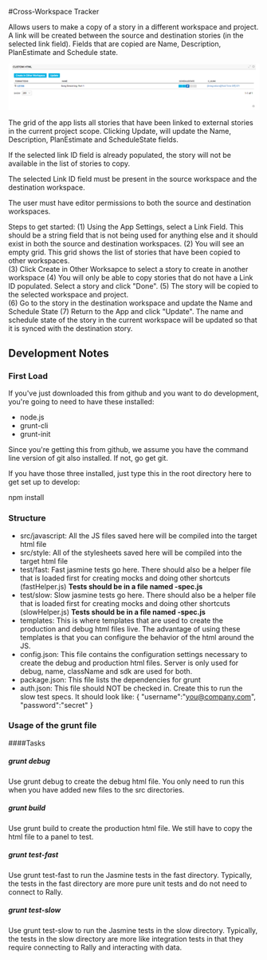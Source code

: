 #Cross-Workspace Tracker

Allows users to make a copy of a story in a different workspace and project.
A link will be created between the source and destination stories (in the selected link field).
Fields that are copied are Name, Description, PlanEstimate and Schedule state.

![ScreenShot](images/cross-workspace-tracker.png)



The grid of the app lists all stories that have been linked to external stories in the current project scope.
Clicking Update, will update the Name, Description, PlanEstimate and ScheduleState fields.

If the selected link ID field is already populated, the story will not be available in the list of stories to copy.

The selected Link ID field must be present in the source workspace and the destination workspace.  

The user must have editor permissions to both the source and destination workspaces.  

Steps to get started:
(1) Using the App Settings, select a Link Field.  This should be a string field that is not being used for anything else and it should exist in both the source and destination workspaces.
(2) You will see an empty grid.  This grid shows the list of stories that have been copied to other workspaces.  
(3) Click Create in Other Worksapce to select a story to create in another workspace 
(4) You will only be able to copy stories that do not have a Link ID populated.  Select a story and click "Done".
(5) The story will be copied to the selected workspace and project.  
(6) Go to the story in the destination workspace and update the Name and Schedule State
(7) Return to the App and click "Update".  The name and schedule state of the story in the current workspace will be updated so that it is synced with the destination story.  

 
  


## Development Notes

### First Load

If you've just downloaded this from github and you want to do development, 
you're going to need to have these installed:

 * node.js
 * grunt-cli
 * grunt-init
 
Since you're getting this from github, we assume you have the command line
version of git also installed.  If not, go get git.

If you have those three installed, just type this in the root directory here
to get set up to develop:

  npm install

### Structure

  * src/javascript:  All the JS files saved here will be compiled into the 
  target html file
  * src/style: All of the stylesheets saved here will be compiled into the 
  target html file
  * test/fast: Fast jasmine tests go here.  There should also be a helper 
  file that is loaded first for creating mocks and doing other shortcuts
  (fastHelper.js) **Tests should be in a file named <something>-spec.js**
  * test/slow: Slow jasmine tests go here.  There should also be a helper
  file that is loaded first for creating mocks and doing other shortcuts 
  (slowHelper.js) **Tests should be in a file named <something>-spec.js**
  * templates: This is where templates that are used to create the production
  and debug html files live.  The advantage of using these templates is that
  you can configure the behavior of the html around the JS.
  * config.json: This file contains the configuration settings necessary to
  create the debug and production html files.  Server is only used for debug,
  name, className and sdk are used for both.
  * package.json: This file lists the dependencies for grunt
  * auth.json: This file should NOT be checked in.  Create this to run the
  slow test specs.  It should look like:
    {
        "username":"you@company.com",
        "password":"secret"
    }
  
### Usage of the grunt file
####Tasks
    
##### grunt debug

Use grunt debug to create the debug html file.  You only need to run this when you have added new files to
the src directories.

##### grunt build

Use grunt build to create the production html file.  We still have to copy the html file to a panel to test.

##### grunt test-fast

Use grunt test-fast to run the Jasmine tests in the fast directory.  Typically, the tests in the fast 
directory are more pure unit tests and do not need to connect to Rally.

##### grunt test-slow

Use grunt test-slow to run the Jasmine tests in the slow directory.  Typically, the tests in the slow
directory are more like integration tests in that they require connecting to Rally and interacting with
data.
